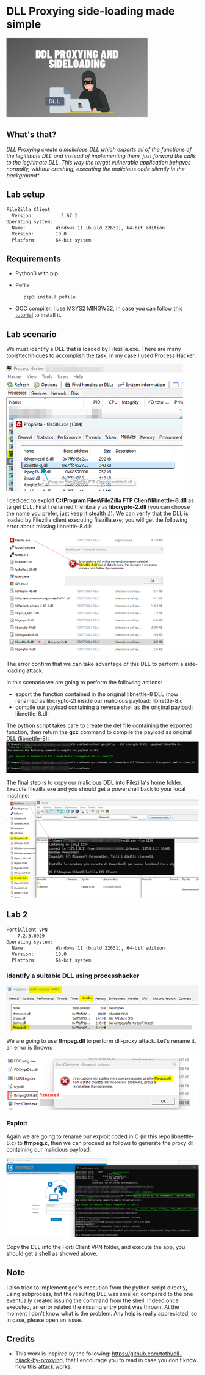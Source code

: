 # DLL Proxying side-loading made simple
![dll sl img](dll-sl.png)
## What's that?
<i>
DLL Proxying create a malicious DLL which exports all of the functions of the legitimate DLL and instead of implementing them, just forward the calls to the legitimate DLL.
This way the target vulnerable application behaves normally, without crashing, executing the malicious code silently in the background*
</i>

## Lab setup
    FileZilla Client
      Version:          3.67.1
    Operating system:
      Name:           Windows 11 (build 22631), 64-bit edition
      Version:        10.0
      Platform:       64-bit system
## Requirements
- Python3 with pip
- Pefile

         pip3 install pefile  
- GCC compiler. I use MSYS2 MINGW32, in case you can follow [this tutorial](https://code.visualstudio.com/docs/cpp/config-mingw) to install it.

## Lab scenario
We must identify a DLL that is loaded by Filezilla.exe. There are many tools\techniques to accomplish the task, in my case I used Process Hacker:

![hacker](proc_hacker.png)

I dediced to exploit <b>C:\Program Files\FileZilla FTP Client\libnettle-8.dll</b> as target DLL. First I renamed the library as <b>libcrypto-2.dll</b> (you can choose the name you prefer, just keep it stealth :)). We can verify that the DLL is loaded by Filezilla client executing filezilla.exe; you will get the following error about missing libnettle-8.dll:

![err](err_fz.png)

The error confirm that we can take advantage of this DLL to perform a side-loading attack.

In this scenario we are going to perform the following actions:
- export the function contained in the original libnettle-8 DLL (now renamed as libcrypto-2) inside our malicious payload: libnettle-8.c
- compile our payload containing a reverse shell as the original payload: libnettle-8.dll

The python script takes care to create the def file containing the exported function, then return the <b>gcc</b> command to compile the payload as original DLL (libnettle-8):
![err](comp.png)

The final step is to copy our malicious DDL into Filezilla's home folder. Execute filezilla.exe and you should get a powershell back to your local machine:
![err](shell.png)

## Lab 2

    FortiClient VPN
        7.2.3.0929
    Operating system:
      Name:           Windows 11 (build 22631), 64-bit edition
      Version:        10.0
      Platform:       64-bit system

### Identify a suitable DLL using processhacker
![ph](dll_vuln_forti.png)

We are going to use <b>ffmpeg.dll</b> to perform dll-proxy attack. 
Let's rename it, an error is thrown:

![ph](ph_dll_forti.png)

### Exploit
Again we are going to rename our exploit coded in C (in this repo libnettle-8.c) to <b>ffmpeg.c</b>, then we can proceed as follows to generate the proxy dll containing our malicious payload:

![ph](exploit_forti.png)

Copy the DLL into the Forti Client VPN folder, and execute the app, you should get a shell as showed above.

## Note
I also tried to implement gcc's execution from the python script directly, using subprocess, but the resulting DLL was smaller, compared to the one eventually created issuing the command from the shell. Indeed once executed, an error related the missing entry point was thrown. At the moment I don't know what is the problem. Any help is really appreciated, so in case, please open an issue</i>.

## Credits
* This work is inspired by the following: https://github.com/tothi/dll-hijack-by-proxying, that I encourage you to read in case you don't know how this attack works.

